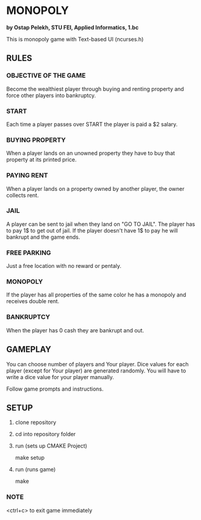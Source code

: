 # MONOPOLY
**by Ostap Pelekh, STU FEI, Applied Informatics, 1.bc**

This is monopoly game with Text-based UI (ncurses.h)



## RULES

### OBJECTIVE OF THE GAME
Become the wealthiest player through buying and renting property and force other players into bankruptcy.

### START
Each time a player passes over START the player is paid a $2 salary.

### BUYING PROPERTY
When a player lands on an unowned property they have to buy that property at its printed price.

### PAYING RENT
When a player lands on a property owned by another player, the owner collects rent.

### JAIL
A player can be sent to jail when they land on "GO TO JAIL".
The player has to pay 1$ to get out of jail.
If the player doesn't have 1$ to pay he will bankrupt and the game ends.

### FREE PARKING
Just a free location with no reward or pentaly.

### MONOPOLY
If the player has all properties of the same color he has a monopoly and receives double rent.

### BANKRUPTCY
When the player has 0 cash they are bankrupt and out.


## GAMEPLAY 

You can choose number of players and Your player.
Dice values for each player (except for Your player) are generated randomly. You will have to write a dice value for your player manually.

Follow game prompts and instructions.


## SETUP

1. clone repository
2. cd into repository folder
3. run (sets up CMAKE Project)

    make setup

4. run (runs game)

    make

### NOTE

<ctrl+c> to exit game immediately